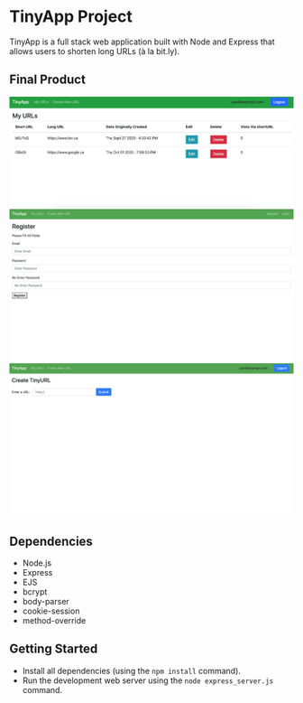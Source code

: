 # TinyApp Project

TinyApp is a full stack web application built with Node and Express that allows users to shorten long URLs (à la bit.ly).

## Final Product

!["Screenshot of Urls Page"](https://github.com/ericmcgrandle/tinyapp/blob/master/docs/urls-page.png?raw=true)
!["screenshot of Registration Page"](https://github.com/ericmcgrandle/tinyapp/blob/master/docs/register-page.png?raw=true)
!["Screenshot of Creating a New Url"](https://github.com/ericmcgrandle/tinyapp/blob/master/docs/new-url-page.png?raw=true)


## Dependencies

- Node.js
- Express
- EJS
- bcrypt
- body-parser
- cookie-session
- method-override

## Getting Started

- Install all dependencies (using the `npm install` command).
- Run the development web server using the `node express_server.js` command.
